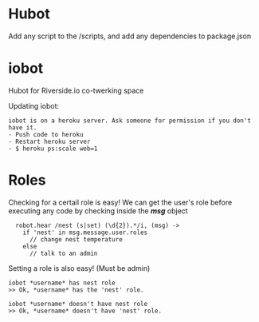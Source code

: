 # Hubot


Add any script to the /scripts, and add any dependencies to package.json

iobot
=====

Hubot for Riverside.io co-twerking space

Updating iobot:
```
iobot is on a heroku server. Ask someone for permission if you don't have it.
- Push code to heroku
- Restart heroku server
- $ heroku ps:scale web=1
```
Roles
=====
Checking for a certail role is easy!
We can get the user's role before executing any code by checking inside the ***msg*** object
```
  robot.hear /nest (s|set) (\d{2}).*/i, (msg) ->
    if 'nest' in msg.message.user.roles
      // change nest temperature
    else
      // talk to an admin
```

Setting a role is also easy! (Must be admin)
```
iobot *username* has nest role
>> Ok, *username* has the 'nest' role.

iobot *username* doesn't have nest role
>> Ok, *username* doesn't have 'nest' role.
```

